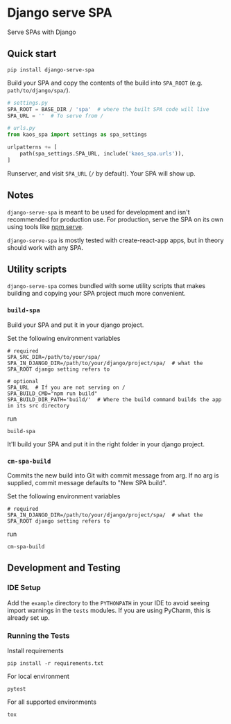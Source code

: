 # Django serve SPA

Serve SPAs with Django

## Quick start

```shell
pip install django-serve-spa
```

Build your SPA and copy the contents of the build into `SPA_ROOT` (e.g. `path/to/django/spa/`).

```python
# settings.py
SPA_ROOT = BASE_DIR / 'spa'  # where the built SPA code will live
SPA_URL = ''  # To serve from /

# urls.py
from kaos_spa import settings as spa_settings

urlpatterns += [
    path(spa_settings.SPA_URL, include('kaos_spa.urls')),
]
```

Runserver, and visit `SPA_URL` (`/` by default). Your SPA will show up.

## Notes

`django-serve-spa` is meant to be used for development and isn't recommended for production use. For production, serve the
SPA on its own using tools like [npm serve](https://www.npmjs.com/package/serve).

`django-serve-spa` is mostly tested with create-react-app apps, but in theory should work with any SPA.

## Utility scripts

`django-serve-spa` comes bundled with some utility scripts that makes building and copying your SPA project much more
convenient.

### `build-spa`

Build your SPA and put it in your django project.

Set the following environment variables

```shell
# required
SPA_SRC_DIR=/path/to/your/spa/
SPA_IN_DJANGO_DIR=/path/to/your/django/project/spa/  # what the SPA_ROOT django setting refers to

# optional
SPA_URL  # If you are not serving on /
SPA_BUILD_CMD="npm run build"
SPA_BUILD_DIR_PATH='build/'  # Where the build command builds the app in its src directory
```

run

```shell
build-spa
```

It'll build your SPA and put it in the right folder in your django project.

### `cm-spa-build`

Commits the new build into Git with commit message from arg. If no arg is supplied, commit message defaults to "New SPA
build".

Set the following environment variables

```shell
# required
SPA_IN_DJANGO_DIR=/path/to/your/django/project/spa/  # what the SPA_ROOT django setting refers to
```

run

```shell
cm-spa-build
```

## Development and Testing

### IDE Setup

Add the `example` directory to the `PYTHONPATH` in your IDE to avoid seeing import warnings in the `tests` modules. If
you are using PyCharm, this is already set up.

### Running the Tests

Install requirements

```
pip install -r requirements.txt
```

For local environment

```
pytest
```

For all supported environments

```
tox
```
